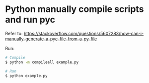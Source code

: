 # Python manually compile scripts and run pyc

Refer to: https://stackoverflow.com/questions/5607283/how-can-i-manually-generate-a-pyc-file-from-a-py-file

Run:
```sh
# Compile
$ python -m compileall example.py

# Run
$ python example.py
```
